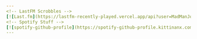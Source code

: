 ```yaml
---
<!-- LastFM Scrobbles -->
[![Last.fm](https://lastfm-recently-played.vercel.app/api?user=MadManJohnSmith&count=5&width=512&loved=true&show_user=header&header_style=normal_stats&bg_color=000000)](https://www.last.fm/user/MadManJohnSmith)
<!-- Spotify Stuff -->
[![spotify-github-profile](https://spotify-github-profile.kittinanx.com/api/view?uid=12127984853&cover_image=true&theme=novatorem&show_offline=false&background_color=121212&interchange=false&bar_color=53b14f&bar_color_cover=true)](https://spotify-github-profile.kittinanx.com/api/view?uid=12127984853&redirect=true)
---
```


